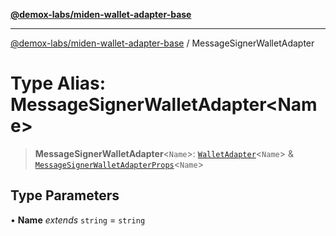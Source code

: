 [**@demox-labs/miden-wallet-adapter-base**](../README.md)

***

[@demox-labs/miden-wallet-adapter-base](../globals.md) / MessageSignerWalletAdapter

# Type Alias: MessageSignerWalletAdapter\<Name\>

> **MessageSignerWalletAdapter**\<`Name`\>: [`WalletAdapter`](WalletAdapter.md)\<`Name`\> & [`MessageSignerWalletAdapterProps`](../interfaces/MessageSignerWalletAdapterProps.md)\<`Name`\>

## Type Parameters

• **Name** *extends* `string` = `string`
